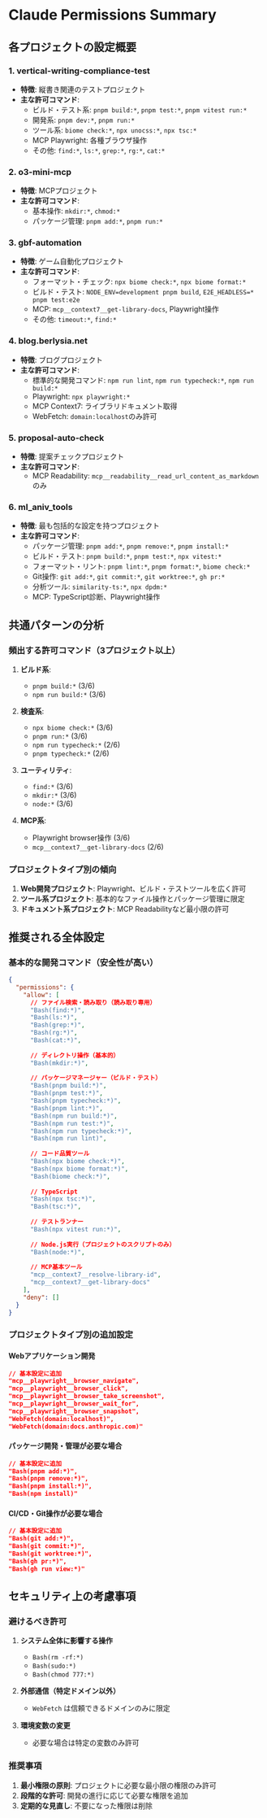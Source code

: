 # Claude Permissions Summary

## 各プロジェクトの設定概要

### 1. vertical-writing-compliance-test
- **特徴**: 縦書き関連のテストプロジェクト
- **主な許可コマンド**:
  - ビルド・テスト系: `pnpm build:*`, `pnpm test:*`, `pnpm vitest run:*`
  - 開発系: `pnpm dev:*`, `pnpm run:*`
  - ツール系: `biome check:*`, `npx unocss:*`, `npx tsc:*`
  - MCP Playwright: 各種ブラウザ操作
  - その他: `find:*`, `ls:*`, `grep:*`, `rg:*`, `cat:*`

### 2. o3-mini-mcp
- **特徴**: MCPプロジェクト
- **主な許可コマンド**:
  - 基本操作: `mkdir:*`, `chmod:*`
  - パッケージ管理: `pnpm add:*`, `pnpm run:*`

### 3. gbf-automation
- **特徴**: ゲーム自動化プロジェクト
- **主な許可コマンド**:
  - フォーマット・チェック: `npx biome check:*`, `npx biome format:*`
  - ビルド・テスト: `NODE_ENV=development pnpm build`, `E2E_HEADLESS=* pnpm test:e2e`
  - MCP: `mcp__context7__get-library-docs`, Playwright操作
  - その他: `timeout:*`, `find:*`

### 4. blog.berlysia.net
- **特徴**: ブログプロジェクト
- **主な許可コマンド**:
  - 標準的な開発コマンド: `npm run lint`, `npm run typecheck:*`, `npm run build:*`
  - Playwright: `npx playwright:*`
  - MCP Context7: ライブラリドキュメント取得
  - WebFetch: `domain:localhost`のみ許可

### 5. proposal-auto-check
- **特徴**: 提案チェックプロジェクト
- **主な許可コマンド**:
  - MCP Readability: `mcp__readability__read_url_content_as_markdown`のみ

### 6. ml_aniv_tools
- **特徴**: 最も包括的な設定を持つプロジェクト
- **主な許可コマンド**:
  - パッケージ管理: `pnpm add:*`, `pnpm remove:*`, `pnpm install:*`
  - ビルド・テスト: `pnpm build:*`, `pnpm test:*`, `npx vitest:*`
  - フォーマット・リント: `pnpm lint:*`, `pnpm format:*`, `biome check:*`
  - Git操作: `git add:*`, `git commit:*`, `git worktree:*`, `gh pr:*`
  - 分析ツール: `similarity-ts:*`, `npx dpdm:*`
  - MCP: TypeScript診断、Playwright操作

## 共通パターンの分析

### 頻出する許可コマンド（3プロジェクト以上）
1. **ビルド系**:
   - `pnpm build:*` (3/6)
   - `npm run build:*` (3/6)

2. **検査系**:
   - `npx biome check:*` (3/6)
   - `pnpm run:*` (3/6)
   - `npm run typecheck:*` (2/6)
   - `pnpm typecheck:*` (2/6)

3. **ユーティリティ**:
   - `find:*` (3/6)
   - `mkdir:*` (3/6)
   - `node:*` (3/6)

4. **MCP系**:
   - Playwright browser操作 (3/6)
   - `mcp__context7__get-library-docs` (2/6)

### プロジェクトタイプ別の傾向
1. **Web開発プロジェクト**: Playwright、ビルド・テストツールを広く許可
2. **ツール系プロジェクト**: 基本的なファイル操作とパッケージ管理に限定
3. **ドキュメント系プロジェクト**: MCP Readabilityなど最小限の許可

## 推奨される全体設定

### 基本的な開発コマンド（安全性が高い）
```json
{
  "permissions": {
    "allow": [
      // ファイル検索・読み取り（読み取り専用）
      "Bash(find:*)",
      "Bash(ls:*)",
      "Bash(grep:*)",
      "Bash(rg:*)",
      "Bash(cat:*)",
      
      // ディレクトリ操作（基本的）
      "Bash(mkdir:*)",
      
      // パッケージマネージャー（ビルド・テスト）
      "Bash(pnpm build:*)",
      "Bash(pnpm test:*)",
      "Bash(pnpm typecheck:*)",
      "Bash(pnpm lint:*)",
      "Bash(npm run build:*)",
      "Bash(npm run test:*)",
      "Bash(npm run typecheck:*)",
      "Bash(npm run lint)",
      
      // コード品質ツール
      "Bash(npx biome check:*)",
      "Bash(npx biome format:*)",
      "Bash(biome check:*)",
      
      // TypeScript
      "Bash(npx tsc:*)",
      "Bash(tsc:*)",
      
      // テストランナー
      "Bash(npx vitest run:*)",
      
      // Node.js実行（プロジェクトのスクリプトのみ）
      "Bash(node:*)",
      
      // MCP基本ツール
      "mcp__context7__resolve-library-id",
      "mcp__context7__get-library-docs"
    ],
    "deny": []
  }
}
```

### プロジェクトタイプ別の追加設定

#### Webアプリケーション開発
```json
// 基本設定に追加
"mcp__playwright__browser_navigate",
"mcp__playwright__browser_click",
"mcp__playwright__browser_take_screenshot",
"mcp__playwright__browser_wait_for",
"mcp__playwright__browser_snapshot",
"WebFetch(domain:localhost)",
"WebFetch(domain:docs.anthropic.com)"
```

#### パッケージ開発・管理が必要な場合
```json
// 基本設定に追加
"Bash(pnpm add:*)",
"Bash(pnpm remove:*)",
"Bash(pnpm install:*)",
"Bash(npm install)"
```

#### CI/CD・Git操作が必要な場合
```json
// 基本設定に追加
"Bash(git add:*)",
"Bash(git commit:*)",
"Bash(git worktree:*)",
"Bash(gh pr:*)",
"Bash(gh run view:*)"
```

## セキュリティ上の考慮事項

### 避けるべき許可
1. **システム全体に影響する操作**
   - `Bash(rm -rf:*)` 
   - `Bash(sudo:*)`
   - `Bash(chmod 777:*)`

2. **外部通信（特定ドメイン以外）**
   - `WebFetch` は信頼できるドメインのみに限定

3. **環境変数の変更**
   - 必要な場合は特定の変数のみ許可

### 推奨事項
1. **最小権限の原則**: プロジェクトに必要な最小限の権限のみ許可
2. **段階的な許可**: 開発の進行に応じて必要な権限を追加
3. **定期的な見直し**: 不要になった権限は削除